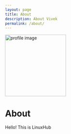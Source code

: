```yaml
---
layout: page
title: About
description: About Vivek
permalink: /about/
---
```


<img class="img-rounded" src="/site-logo.png" alt="profile image" width="200">

# About
Hello!
This is LinuxHub
